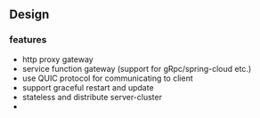## Design

### features

* http proxy gateway
* service function gateway (support for gRpc/spring-cloud etc.)
* use QUIC protocol for communicating to client
* support graceful restart and update
* stateless and distribute server-cluster
* 

